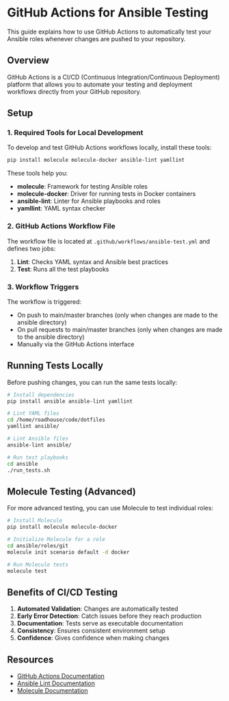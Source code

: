 # GitHub Actions for Ansible Testing

This guide explains how to use GitHub Actions to automatically test your Ansible roles whenever changes are pushed to your repository.

## Overview

GitHub Actions is a CI/CD (Continuous Integration/Continuous Deployment) platform that allows you to automate your testing and deployment workflows directly from your GitHub repository.

## Setup

### 1. Required Tools for Local Development

To develop and test GitHub Actions workflows locally, install these tools:

```bash
pip install molecule molecule-docker ansible-lint yamllint
```

These tools help you:
- **molecule**: Framework for testing Ansible roles
- **molecule-docker**: Driver for running tests in Docker containers
- **ansible-lint**: Linter for Ansible playbooks and roles
- **yamllint**: YAML syntax checker

### 2. GitHub Actions Workflow File

The workflow file is located at `.github/workflows/ansible-test.yml` and defines two jobs:

1. **Lint**: Checks YAML syntax and Ansible best practices
2. **Test**: Runs all the test playbooks

### 3. Workflow Triggers

The workflow is triggered:
- On push to main/master branches (only when changes are made to the ansible directory)
- On pull requests to main/master branches (only when changes are made to the ansible directory)
- Manually via the GitHub Actions interface

## Running Tests Locally

Before pushing changes, you can run the same tests locally:

```bash
# Install dependencies
pip install ansible ansible-lint yamllint

# Lint YAML files
cd /home/roadhouse/code/dotfiles
yamllint ansible/

# Lint Ansible files
ansible-lint ansible/

# Run test playbooks
cd ansible
./run_tests.sh
```

## Molecule Testing (Advanced)

For more advanced testing, you can use Molecule to test individual roles:

```bash
# Install Molecule
pip install molecule molecule-docker

# Initialize Molecule for a role
cd ansible/roles/git
molecule init scenario default -d docker

# Run Molecule tests
molecule test
```

## Benefits of CI/CD Testing

1. **Automated Validation**: Changes are automatically tested
2. **Early Error Detection**: Catch issues before they reach production
3. **Documentation**: Tests serve as executable documentation
4. **Consistency**: Ensures consistent environment setup
5. **Confidence**: Gives confidence when making changes

## Resources

- [GitHub Actions Documentation](https://docs.github.com/en/actions)
- [Ansible Lint Documentation](https://ansible-lint.readthedocs.io/)
- [Molecule Documentation](https://molecule.readthedocs.io/)
